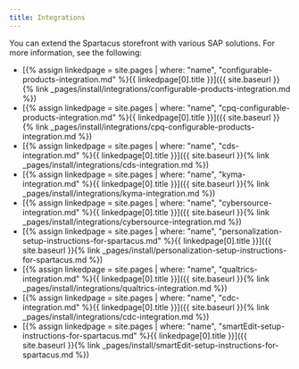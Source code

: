 ```yaml
---
title: Integrations
---
```


You can extend the Spartacus storefront with various SAP solutions. For more information, see the following:

- [{% assign linkedpage = site.pages | where: "name", "configurable-products-integration.md" %}{{ linkedpage[0].title }}]({{ site.baseurl }}{% link _pages/install/integrations/configurable-products-integration.md %})
- [{% assign linkedpage = site.pages | where: "name", "cpq-configurable-products-integration.md" %}{{ linkedpage[0].title }}]({{ site.baseurl }}{% link _pages/install/integrations/cpq-configurable-products-integration.md %})
- [{% assign linkedpage = site.pages | where: "name", "cds-integration.md" %}{{ linkedpage[0].title }}]({{ site.baseurl }}{% link _pages/install/integrations/cds-integration.md %})
- [{% assign linkedpage = site.pages | where: "name", "kyma-integration.md" %}{{ linkedpage[0].title }}]({{ site.baseurl }}{% link _pages/install/integrations/kyma-integration.md %})
- [{% assign linkedpage = site.pages | where: "name", "cybersource-integration.md" %}{{ linkedpage[0].title }}]({{ site.baseurl }}{% link _pages/install/integrations/cybersource-integration.md %})
- [{% assign linkedpage = site.pages | where: "name", "personalization-setup-instructions-for-spartacus.md" %}{{ linkedpage[0].title }}]({{ site.baseurl }}{% link _pages/install/personalization-setup-instructions-for-spartacus.md %})
- [{% assign linkedpage = site.pages | where: "name", "qualtrics-integration.md" %}{{ linkedpage[0].title }}]({{ site.baseurl }}{% link _pages/install/integrations/qualtrics-integration.md %})
- [{% assign linkedpage = site.pages | where: "name", "cdc-integration.md" %}{{ linkedpage[0].title }}]({{ site.baseurl }}{% link _pages/install/integrations/cdc-integration.md %})
- [{% assign linkedpage = site.pages | where: "name", "smartEdit-setup-instructions-for-spartacus.md" %}{{ linkedpage[0].title }}]({{ site.baseurl }}{% link _pages/install/smartEdit-setup-instructions-for-spartacus.md %})
